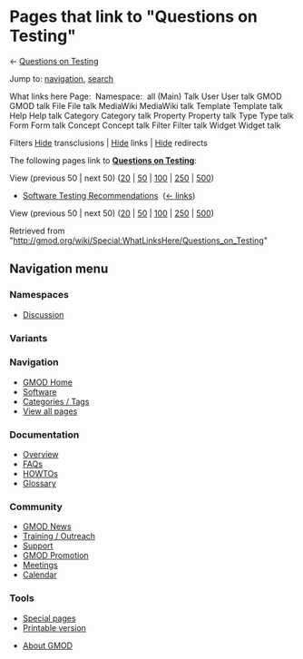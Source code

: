<div id="mw-page-base" class="noprint">

</div>

<div id="mw-head-base" class="noprint">

</div>

<div id="content" class="mw-body" role="main">

<span id="top"></span>

<div id="mw-js-message" style="display:none;">

</div>



# <span dir="auto">Pages that link to "Questions on Testing"</span>

<div id="bodyContent">

<div id="contentSub">

← [Questions on
Testing](/wiki/Questions_on_Testing "Questions on Testing")

</div>

<div id="jump-to-nav" class="mw-jump">

Jump to: [navigation](#mw-navigation), [search](#p-search)

</div>

<div id="mw-content-text">

What links here Page:  Namespace:  all (Main) Talk User User talk GMOD
GMOD talk File File talk MediaWiki MediaWiki talk Template Template talk
Help Help talk Category Category talk Property Property talk Type Type
talk Form Form talk Concept Concept talk Filter Filter talk Widget
Widget talk

Filters
[Hide](/mediawiki/index.php?title=Special:WhatLinksHere/Questions_on_Testing&hidetrans=1 "Special:WhatLinksHere/Questions on Testing")
transclusions \|
[Hide](/mediawiki/index.php?title=Special:WhatLinksHere/Questions_on_Testing&hidelinks=1 "Special:WhatLinksHere/Questions on Testing")
links \|
[Hide](/mediawiki/index.php?title=Special:WhatLinksHere/Questions_on_Testing&hideredirs=1 "Special:WhatLinksHere/Questions on Testing")
redirects

The following pages link to **[Questions on
Testing](/wiki/Questions_on_Testing "Questions on Testing")**:

View (previous 50 \| next 50)
([20](/mediawiki/index.php?title=Special:WhatLinksHere/Questions_on_Testing&limit=20 "Special:WhatLinksHere/Questions on Testing")
\|
[50](/mediawiki/index.php?title=Special:WhatLinksHere/Questions_on_Testing&limit=50 "Special:WhatLinksHere/Questions on Testing")
\|
[100](/mediawiki/index.php?title=Special:WhatLinksHere/Questions_on_Testing&limit=100 "Special:WhatLinksHere/Questions on Testing")
\|
[250](/mediawiki/index.php?title=Special:WhatLinksHere/Questions_on_Testing&limit=250 "Special:WhatLinksHere/Questions on Testing")
\|
[500](/mediawiki/index.php?title=Special:WhatLinksHere/Questions_on_Testing&limit=500 "Special:WhatLinksHere/Questions on Testing"))

- [Software Testing
  Recommendations](/wiki/Software_Testing_Recommendations "Software Testing Recommendations")
  ‎ <span class="mw-whatlinkshere-tools">([←
  links](/mediawiki/index.php?title=Special:WhatLinksHere&target=Software+Testing+Recommendations "Special:WhatLinksHere"))</span>

View (previous 50 \| next 50)
([20](/mediawiki/index.php?title=Special:WhatLinksHere/Questions_on_Testing&limit=20 "Special:WhatLinksHere/Questions on Testing")
\|
[50](/mediawiki/index.php?title=Special:WhatLinksHere/Questions_on_Testing&limit=50 "Special:WhatLinksHere/Questions on Testing")
\|
[100](/mediawiki/index.php?title=Special:WhatLinksHere/Questions_on_Testing&limit=100 "Special:WhatLinksHere/Questions on Testing")
\|
[250](/mediawiki/index.php?title=Special:WhatLinksHere/Questions_on_Testing&limit=250 "Special:WhatLinksHere/Questions on Testing")
\|
[500](/mediawiki/index.php?title=Special:WhatLinksHere/Questions_on_Testing&limit=500 "Special:WhatLinksHere/Questions on Testing"))

</div>

<div class="printfooter">

Retrieved from
"<http://gmod.org/wiki/Special:WhatLinksHere/Questions_on_Testing>"

</div>

<div id="catlinks" class="catlinks catlinks-allhidden">

</div>

<div class="visualClear">

</div>

</div>

</div>

<div id="mw-navigation">

## Navigation menu

<div id="mw-head">



<div id="left-navigation">

<div id="p-namespaces" class="vectorTabs" role="navigation"
aria-labelledby="p-namespaces-label">

### Namespaces


- <span id="ca-talk"><a
  href="/mediawiki/index.php?title=Talk:Questions_on_Testing&amp;action=edit&amp;redlink=1"
  accesskey="t"
  title="Discussion about the content page [t]">Discussion</a></span>

</div>

<div id="p-variants" class="vectorMenu emptyPortlet" role="navigation"
aria-labelledby="p-variants-label">

### 

### Variants[](#)

<div class="menu">

</div>

</div>

</div>





</div>

</div>

</div>

<div id="mw-panel">

<div id="p-logo" role="banner">

<a href="/wiki/Main_Page"
style="background-image: url(http://gmod.org/images/GMOD-cogs.png);"
title="Visit the main page"></a>

</div>

<div id="p-Navigation" class="portal" role="navigation"
aria-labelledby="p-Navigation-label">

### Navigation

<div class="body">

- <span id="n-GMOD-Home">[GMOD Home](/wiki/Main_Page)</span>
- <span id="n-Software">[Software](/wiki/GMOD_Components)</span>
- <span id="n-Categories-.2F-Tags">[Categories /
  Tags](/wiki/Categories)</span>
- <span id="n-View-all-pages">[View all
  pages](/wiki/Special:AllPages)</span>

</div>

</div>

<div id="p-Documentation" class="portal" role="navigation"
aria-labelledby="p-Documentation-label">

### Documentation

<div class="body">

- <span id="n-Overview">[Overview](/wiki/Overview)</span>
- <span id="n-FAQs">[FAQs](/wiki/Category:FAQ)</span>
- <span id="n-HOWTOs">[HOWTOs](/wiki/Category:HOWTO)</span>
- <span id="n-Glossary">[Glossary](/wiki/Glossary)</span>

</div>

</div>

<div id="p-Community" class="portal" role="navigation"
aria-labelledby="p-Community-label">

### Community

<div class="body">

- <span id="n-GMOD-News">[GMOD News](/wiki/GMOD_News)</span>
- <span id="n-Training-.2F-Outreach">[Training /
  Outreach](/wiki/Training_and_Outreach)</span>
- <span id="n-Support">[Support](/wiki/Support)</span>
- <span id="n-GMOD-Promotion">[GMOD
  Promotion](/wiki/GMOD_Promotion)</span>
- <span id="n-Meetings">[Meetings](/wiki/Meetings)</span>
- <span id="n-Calendar">[Calendar](/wiki/Calendar)</span>

</div>

</div>

<div id="p-tb" class="portal" role="navigation"
aria-labelledby="p-tb-label">

### Tools

<div class="body">

- <span id="t-specialpages"><a href="/wiki/Special:SpecialPages" accesskey="q"
  title="A list of all special pages [q]">Special pages</a></span>
- <span id="t-print"><a
  href="/mediawiki/index.php?title=Special:WhatLinksHere/Questions_on_Testing&amp;printable=yes"
  rel="alternate" accesskey="p"
  title="Printable version of this page [p]">Printable version</a></span>

</div>

</div>

</div>

</div>

<div id="footer" role="contentinfo">

- <span id="footer-places-about">[About
  GMOD](/wiki/GMOD:About "GMOD:About")</span>

<!-- -->






</div>
